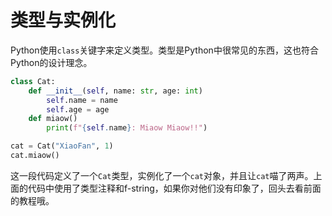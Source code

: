 # 类型与实例化
<WhatsClass></WhatsClass>

Python使用`class`关键字来定义类型。类型是Python中很常见的东西，这也符合Python的设计理念。

```python
class Cat:
    def __init__(self, name: str, age: int)
        self.name = name
        self.age = age
    def miaow()
        print(f"{self.name}: Miaow Miaow!!")

cat = Cat("XiaoFan", 1)
cat.miaow()
```

这一段代码定义了一个`Cat`类型，实例化了一个`cat`对象，并且让`cat`喵了两声。上面的代码中使用了类型注释和f-string，如果你对他们没有印象了，回头去看前面的教程哦。